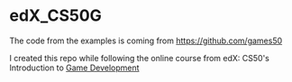 # edX_CS50G

The code from the examples is coming from https://github.com/games50

I created this repo while following the online course from edX: CS50's Introduction to [Game Development](https://courses.edx.org/courses/course-v1:HarvardX+CS50G+Games/course/)
